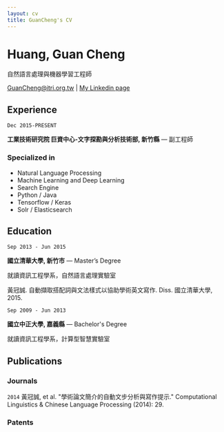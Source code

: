 ```yaml
---
layout: cv
title: GuanCheng's CV
---
```

# Huang, Guan Cheng
自然語言處理與機器學習工程師

<div id="webaddress">
<a href="GuanCheng@itri.org.tw">GuanCheng@itri.org.tw</a>
| <a href="https://www.linkedin.com/in/guan-cheng-huang-b2919890/">My Linkedin page</a>
</div>


## Experience

`Dec 2015-PRESENT`

__工業技術研究院 巨資中心-文字探勘與分析技術部, 新竹縣__  — 副工程師

### Specialized in

- Natural Language Processing
- Machine Learning and Deep Learning 
- Search Engine 
- Python / Java 
- Tensorflow / Keras 
- Solr / Elasticsearch


## Education

`Sep 2013 - Jun 2015`

__國立清華大學, 新竹市__  — Master’s Degree

就讀資訊工程學系，自然語言處理實驗室 

黃冠誠. 自動擷取搭配詞與文法樣式以協助學術英文寫作. Diss. 國立清華大學, 2015.

`Sep 2009 - Jun 2013`

__國立中正大學, 嘉義縣__ — Bachelor's Degree

就讀資訊工程學系，計算型智慧實驗室

## Publications

### Journals

`2014`
黃冠誠, et al. "學術論文簡介的自動文步分析與寫作提示." Computational Linguistics & Chinese Language Processing (2014): 29.


### Patents


<!-- ### Footer

Last updated: Apr 2019 -->


